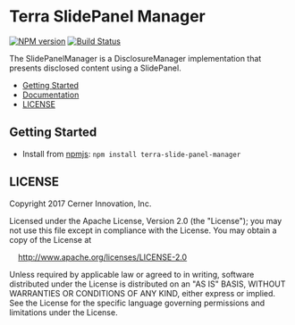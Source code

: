 # Terra SlidePanel Manager

[![NPM version](https://badgen.net/npm/v/terra-slide-panel-manager)](https://www.npmjs.org/package/terra-slide-panel-manager)
[![Build Status](https://badgen.net/travis/cerner/terra-framework)](https://travis-ci.org/cerner/terra-framework)

The SlidePanelManager is a DisclosureManager implementation that presents disclosed content using a SlidePanel.

- [Getting Started](#getting-started)
- [Documentation](https://github.com/cerner/terra-framework/tree/master/packages/terra-slide-panel-manager/docs)
- [LICENSE](#license)

## Getting Started

- Install from [npmjs](https://www.npmjs.com): `npm install terra-slide-panel-manager`

## LICENSE

Copyright 2017 Cerner Innovation, Inc.

Licensed under the Apache License, Version 2.0 (the "License"); you may not use this file except in compliance with the License. You may obtain a copy of the License at

&nbsp;&nbsp;&nbsp;&nbsp;http://www.apache.org/licenses/LICENSE-2.0

Unless required by applicable law or agreed to in writing, software distributed under the License is distributed on an "AS IS" BASIS, WITHOUT WARRANTIES OR CONDITIONS OF ANY KIND, either express or implied. See the License for the specific language governing permissions and limitations under the License.
